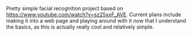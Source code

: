 Pretty simple facial recognition project based on https://www.youtube.com/watch?v=sz25xxF_AVE.
Current plans include making it into a web page and playing around with it now that I understand the basics,
as this is actually really cool and relatively simple.